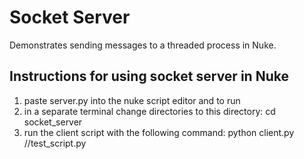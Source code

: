 Socket Server
=============

Demonstrates sending messages to a threaded process in Nuke. 


Instructions for using socket server in Nuke
--------------------------------------------

1. paste server.py into the nuke script editor and <ctrl> <enter> to run
2. in a separate terminal change directories to this directory:
    cd socket_server
3. run the client script with the following command:
    python client.py /<full-path-to>/test_script.py

 
 

